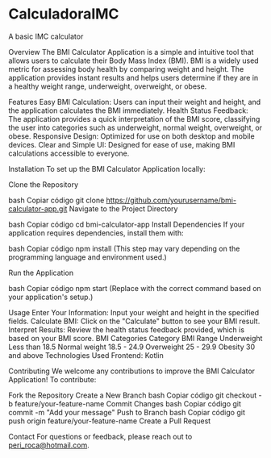 # CalculadoraIMC
A basic IMC calculator

Overview
The BMI Calculator Application is a simple and intuitive tool that allows users to calculate their Body Mass Index (BMI). BMI is a widely used metric for assessing body health by comparing weight and height. The application provides instant results and helps users determine if they are in a healthy weight range, underweight, overweight, or obese.

Features
Easy BMI Calculation: Users can input their weight and height, and the application calculates the BMI immediately.
Health Status Feedback: The application provides a quick interpretation of the BMI score, classifying the user into categories such as underweight, normal weight, overweight, or obese.
Responsive Design: Optimized for use on both desktop and mobile devices.
Clear and Simple UI: Designed for ease of use, making BMI calculations accessible to everyone.

Installation
To set up the BMI Calculator Application locally:

Clone the Repository

bash
Copiar código
git clone https://github.com/yourusername/bmi-calculator-app.git
Navigate to the Project Directory

bash
Copiar código
cd bmi-calculator-app
Install Dependencies If your application requires dependencies, install them with:

bash
Copiar código
npm install
(This step may vary depending on the programming language and environment used.)

Run the Application

bash
Copiar código
npm start
(Replace with the correct command based on your application's setup.)

Usage
Enter Your Information: Input your weight and height in the specified fields.
Calculate BMI: Click on the "Calculate" button to see your BMI result.
Interpret Results: Review the health status feedback provided, which is based on your BMI score.
BMI Categories
Category	BMI Range
Underweight	Less than 18.5
Normal weight	18.5 - 24.9
Overweight	25 - 29.9
Obesity	30 and above
Technologies Used
Frontend: Kotlin

Contributing
We welcome any contributions to improve the BMI Calculator Application! To contribute:

Fork the Repository
Create a New Branch
bash
Copiar código
git checkout -b feature/your-feature-name
Commit Changes
bash
Copiar código
git commit -m "Add your message"
Push to Branch
bash
Copiar código
git push origin feature/your-feature-name
Create a Pull Request


Contact
For questions or feedback, please reach out to peri_roca@hotmail.com.

